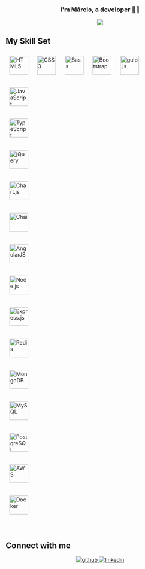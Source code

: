 ### <div align="center">I'm Márcio, a developer 👨‍💻 </div>  
<div align="center">
<img src="https://komarev.com/ghpvc/?username=marciocorreadev&&style=flat-square" align="center" />
</div>  



## My Skill Set  

<span><img style="margin: 10px" src="https://profilinator.rishav.dev/skills-assets/html5-original-wordmark.svg" alt="HTML5" height="50" /></span>
<span><img style="margin: 10px" src="https://profilinator.rishav.dev/skills-assets/css3-original-wordmark.svg" alt="CSS3" height="50" />  </span>
<span><img style="margin: 10px" src="https://profilinator.rishav.dev/skills-assets/sass-original.svg" alt="Sass" height="50" />  </span>
<span><img style="margin: 10px" src="https://profilinator.rishav.dev/skills-assets/bootstrap-plain.svg" alt="Bootstrap" height="50" /></span>
<span><img style="margin: 10px" src="https://profilinator.rishav.dev/skills-assets/gulp-plain.svg" alt="gulp.js" height="50" /></span>

<span><img style="margin: 10px" src="https://profilinator.rishav.dev/skills-assets/javascript-original.svg" alt="JavaScript" height="50" />  </span>

<span><img style="margin: 10px" src="https://profilinator.rishav.dev/skills-assets/typescript-original.svg" alt="TypeScript" height="50" />  </span>

<span><img style="margin: 10px" src="https://profilinator.rishav.dev/skills-assets/jquery.png" alt="jQuery" height="50" />  </span>

<span><img style="margin: 10px" src="https://profilinator.rishav.dev/skills-assets/logo-title.svg" alt="Chart.js" height="50" />  </span>

<span><img style="margin: 10px" src="https://profilinator.rishav.dev/skills-assets/chai.png" alt="Chai" height="50" />  </span>

<span><img style="margin: 10px" src="https://profilinator.rishav.dev/skills-assets/angularjs-original.svg" alt="AngularJS" height="50" />  </span>

<span><img style="margin: 10px" src="https://profilinator.rishav.dev/skills-assets/nodejs-original-wordmark.svg" alt="Node.js" height="50" />  </span>

<span><img style="margin: 10px" src="https://profilinator.rishav.dev/skills-assets/express-original-wordmark.svg" alt="Express.js" height="50" />  </span>

<span><img style="margin: 10px" src="https://profilinator.rishav.dev/skills-assets/redis-original-wordmark.svg" alt="Redis" height="50" />  </span>

<span><img style="margin: 10px" src="https://profilinator.rishav.dev/skills-assets/mongodb-original-wordmark.svg" alt="MongoDB" height="50" />  </span>

<span><img style="margin: 10px" src="https://profilinator.rishav.dev/skills-assets/mysql-original-wordmark.svg" alt="MySQL" height="50" />  </span>

<span><img style="margin: 10px" src="https://profilinator.rishav.dev/skills-assets/postgresql-original-wordmark.svg" alt="PostgreSQL" height="50" />  </span>

<span><img style="margin: 10px" src="https://profilinator.rishav.dev/skills-assets/amazonwebservices-original-wordmark.svg" alt="AWS" height="50" />  </span>

<span><img style="margin: 10px" src="https://profilinator.rishav.dev/skills-assets/docker-original-wordmark.svg" alt="Docker" height="50" />  </span>






<br/>  


## Connect with me  
<div align="center">
<a href="https://github.com/rishavanand" target="_blank">
<img src=https://img.shields.io/badge/github-%2324292e.svg?&style=for-the-badge&logo=github&logoColor=white alt=github style="margin-bottom: 5px;" />
</a>
<a href="https://linkedin.com/in/dsa" target="_blank">
<img src=https://img.shields.io/badge/linkedin-%231E77B5.svg?&style=for-the-badge&logo=linkedin&logoColor=white alt=linkedin style="margin-bottom: 5px;" />
</a>  
</div>  
  

<br/>  



  

<br/>  


